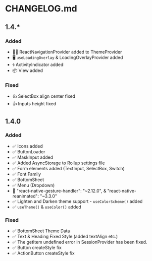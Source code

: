 # CHANGELOG.md

## 1.4.\*

### Added

- 😶‍🌫️ ReactNavigationProvider added to ThemeProvider
- 🖥️ `useLoadingOverlay` & LoadingOverlayProvider added
- 🌀 ActivityIndicator added
- 📦 View added

### Fixed

- 👍 SelectBox align center fixed
- 👍 Inputs height fixed

## 1.4.0

### Added

- ✅ Icons added
- ✅ ButtonLoader
- ✅ MaskInput added
- ✅ Added AsyncStorage to Rollup settings file
- ✅ Form elements added (TextInput, SelectBox, Switch)
- ✅ Font Family
- ✅ BottomSheet
- ✅ Menu (Dropdown)
- 🦮 "react-native-gesture-handler": "~2.12.0", & "react-native-reanimated": "~3.3.0"
- ✅ Lighten and Darken theme support - `useColorScheme()` added
- ✅ `useTheme()` & `useColor()` added

### Fixed

- ✅ BottomSheet Theme Data
- ✅ Text & Heading Fixed Style (added textAlign etc.)
- ✅ The getItem undefined error in SessionProvider has been fixed.
- ✅ Button createStyle fix
- ✅ ActionButton createStyle fix
